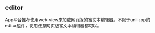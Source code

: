 ## editor

<!-- UTSCOMJSON.editor.description -->

<!-- UTSCOMJSON.editor.compatibility -->

App平台推荐使用web-view来加载网页版的富文本编辑器。不限于uni-app的editor组件，使用任意网页版富文本编辑器都可以。

<!-- UTSCOMJSON.editor.attribute -->

<!-- UTSCOMJSON.editor.event -->

<!-- UTSCOMJSON.editor.component_type -->

<!-- UTSCOMJSON.editor.children -->

<!-- UTSCOMJSON.editor.example -->

<!-- UTSCOMJSON.editor.reference -->

